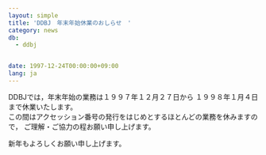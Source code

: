 ```yaml
---
layout: simple
title: 'DDBJ　年末年始休業のおしらせ　'
category: news
db:
  - ddbj


date: 1997-12-24T00:00:00+09:00
lang: ja
---
```


DDBJでは，年末年始の業務は１９９７年１２月２７日から １９９８年１月４日まで休業いたします。<br>この間はアクセッション番号の発行をはじめとするほとんどの業務を休みますので， ご理解・ご協力の程お願い申し上げます。

<p>新年もよろしくお願い申し上げます。</p>
